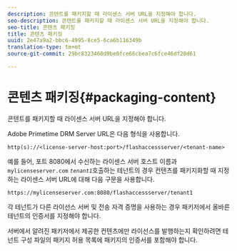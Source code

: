 ```yaml
---
description: 콘텐트를 패키지할 때 라이센스 서버 URL을 지정해야 합니다.
seo-description: 콘텐트를 패키지할 때 라이센스 서버 URL을 지정해야 합니다.
seo-title: 콘텐츠 패키징
title: 콘텐츠 패키징
uuid: 2e47a9a2-bbc6-4995-8ce5-6ca6b116349b
translation-type: tm+mt
source-git-commit: 29bc8323460d9be0fce66cbea7c6fce46df20d61

---
```



# 콘텐츠 패키징{#packaging-content}

콘텐트를 패키지할 때 라이센스 서버 URL을 지정해야 합니다.

Adobe Primetime DRM Server URL은 다음 형식을 사용합니다.

```
http(s)://<license-server-host:port>/flashaccessserver/<tenant-name>
```

예를 들어, 포트 8080에서 수신하는 라이센스 서버 호스트 이름과 `mylicenseserver.com` *`tenant1`*&#x200B;호출하는 테넌트의 경우 컨텐츠를 패키지화할 때 지정하는 라이센스 서버 URL에 대해 다음 구문을 사용합니다.

```
https://mylicenseserver.com:8080/flashaccessserver/tenant1
```

각 테넌트가 다른 라이선스 서버 및 전송 자격 증명을 사용하는 경우 패키저에서 올바른 테넌트의 인증서를 지정해야 합니다.

서버에서 알려진 패키저에서 제공한 컨텐츠에만 라이선스를 발행하는지 확인하려면 테넌트 구성 파일의 패키지 허용 목록에 패키지의 인증서를 포함해야 합니다.
